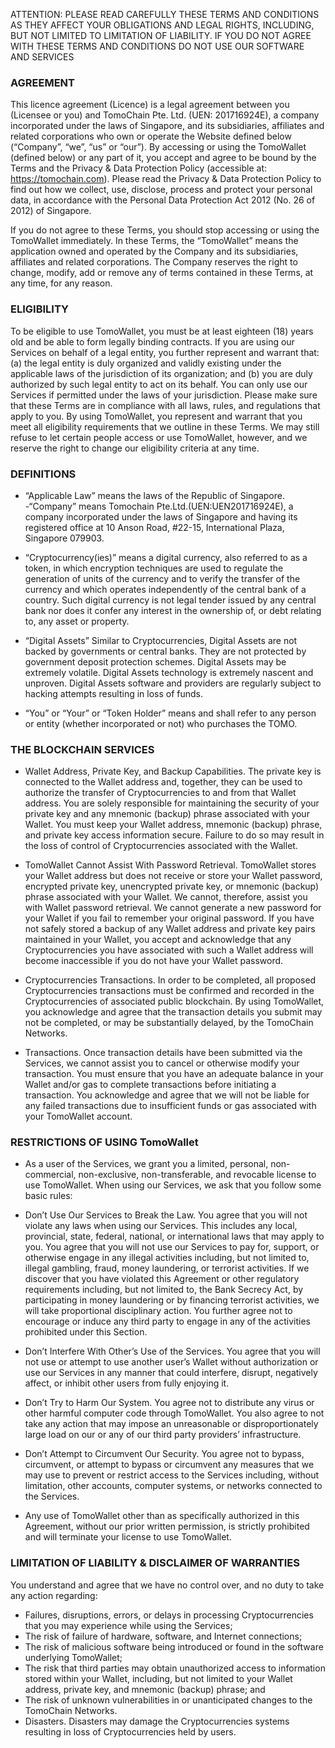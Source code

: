 ATTENTION: PLEASE READ CAREFULLY THESE TERMS AND CONDITIONS AS THEY AFFECT YOUR OBLIGATIONS AND LEGAL RIGHTS, INCLUDING, BUT NOT LIMITED TO LIMITATION OF LIABILITY. IF YOU DO NOT AGREE WITH THESE TERMS AND CONDITIONS DO NOT USE OUR SOFTWARE AND SERVICES

### AGREEMENT

This licence agreement (Licence) is a legal agreement between you (Licensee or you) and TomoChain Pte. Ltd. (UEN: 201716924E), a company incorporated under the laws of Singapore, and its subsidiaries, affiliates and related corporations who own or operate the Website defined below (“Company”, “we”, “us” or “our”). By accessing or using the TomoWallet (defined below) or any part of it, you accept and agree to be bound by the Terms and the Privacy & Data Protection Policy (accessible at: https://tomochain.com). Please read the Privacy & Data Protection Policy to find out how we collect, use, disclose, process and protect your personal data, in accordance with the Personal Data Protection Act 2012 (No. 26 of 2012) of Singapore.

If you do not agree to these Terms, you should stop accessing or using the TomoWallet immediately. In these Terms, the “TomoWallet” means the application owned and operated by the Company and its subsidiaries, affiliates and related corporations. The Company reserves the right to change, modify, add or remove any of terms contained in these Terms, at any time, for any reason. 

### ELIGIBILITY
To be eligible to use TomoWallet, you must be at least eighteen (18) years old and be able to form legally binding contracts. 
If you are using our Services on behalf of a legal entity, you further represent and warrant that: (a) the legal entity is duly organized and validly existing under the applicable laws of the jurisdiction of its organization; and (b) you are duly authorized by such legal entity to act on its behalf. 
You can only use our Services if permitted under the laws of your jurisdiction. Please make sure that these Terms are in compliance with all laws, rules, and regulations that apply to you. 
By using TomoWallet, you represent and warrant that you meet all eligibility requirements that we outline in these Terms. We may still refuse to let certain people access or use TomoWallet, however, and we reserve the right to change our eligibility criteria at any time.

### DEFINITIONS 
- “Applicable Law” means the laws of the Republic of Singapore.
-“Company” means Tomochain Pte.Ltd.(UEN:UEN201716924E), a company incorporated under the laws of Singapore and having its registered office at 10 Anson Road, #22-15, International Plaza, Singapore 079903.

- “Cryptocurrency(ies)” means a digital currency, also referred to as a token, in which encryption techniques are used to regulate the generation of units of the currency and to verify the transfer of the currency and which operates independently of the central bank of a country. Such digital currency is not legal tender issued by any central bank nor does it confer any interest in the ownership of, or debt relating to, any asset or property.
- “Digital Assets” Similar to Cryptocurrencies, Digital Assets are not backed by governments or central banks. They are not protected by government deposit protection schemes. Digital Assets may be extremely volatile. Digital Assets technology is extremely nascent and unproven. Digital Assets software and providers are regularly subject to hacking attempts resulting in loss of funds.
- “You” or “Your” or “Token Holder” means and shall refer to any person or entity (whether incorporated or not) who purchases the TOMO.

### THE BLOCKCHAIN SERVICES
- Wallet Address, Private Key, and Backup Capabilities. The private key is connected to the Wallet address and, together, they can be used to authorize the transfer of Cryptocurrencies to and from that Wallet address. You are solely responsible for maintaining the security of your private key and any mnemonic (backup) phrase associated with your Wallet. You must keep your Wallet address, mnemonic (backup) phrase, and private key access information secure. Failure to do so may result in the loss of control of Cryptocurrencies associated with the Wallet.
- TomoWallet Cannot Assist With Password Retrieval. TomoWallet stores your Wallet address but does not receive or store your Wallet password, encrypted private key, unencrypted private key, or mnemonic (backup) phrase associated with your Wallet. We cannot, therefore, assist you with Wallet password retrieval. We cannot generate a new password for your Wallet if you fail to remember your original password. If you have not safely stored a backup of any Wallet address and private key pairs maintained in your Wallet, you accept and acknowledge that any Cryptocurrencies you have associated with such a Wallet address will become inaccessible if you do not have your Wallet password.

- Cryptocurrencies Transactions. In order to be completed, all proposed Cryptocurrencies transactions must be confirmed and recorded in the Cryptocurrencies of associated public blockchain. By using TomoWallet, you acknowledge and agree that the transaction details you submit may not be completed, or may be substantially delayed, by the TomoChain Networks.
- Transactions. Once transaction details have been submitted via the Services, we cannot assist you to cancel or otherwise modify your transaction. You must ensure that you have an adequate balance in your Wallet and/or gas to complete transactions before initiating a transaction. You acknowledge and agree that we will not be liable for any failed transactions due to insufficient funds or gas associated with your TomoWallet account.

### RESTRICTIONS OF USING TomoWallet
- As a user of the Services, we grant you a limited, personal, non-commercial, non-exclusive, non-transferable, and revocable license to use TomoWallet. When using our Services, we ask that you follow some basic rules: 

- Don’t Use Our Services to Break the Law. You agree that you will not violate any laws when using our Services. This includes any local, provincial, state, federal, national, or international laws that may apply to you. You agree that you will not use our Services to pay for, support, or otherwise engage in any illegal activities including, but not limited to, illegal gambling, fraud, money laundering, or terrorist activities. If we discover that you have violated this Agreement or other regulatory requirements including, but not limited to, the Bank Secrecy Act, by participating in money laundering or by financing terrorist activities, we will take proportional disciplinary action. You further agree not to encourage or induce any third party to engage in any of the activities prohibited under this Section.

- Don’t Interfere With Other’s Use of the Services. You agree that you will not use or attempt to use another user’s Wallet without authorization or use our Services in any manner that could interfere, disrupt, negatively affect, or inhibit other users from fully enjoying it. 

- Don’t Try to Harm Our System. You agree not to distribute any virus or other harmful computer code through TomoWallet. You also agree to not take any action that may impose an unreasonable or disproportionately large load on our or any of our third party providers’ infrastructure.

- Don’t Attempt to Circumvent Our Security. You agree not to bypass, circumvent, or attempt to bypass or circumvent any measures that we may use to prevent or restrict access to the Services including, without limitation, other accounts, computer systems, or networks connected to the Services. 

- Any use of TomoWallet other than as specifically authorized in this Agreement, without our prior written permission, is strictly prohibited and will terminate your license to use TomoWallet.

### LIMITATION OF LIABILITY & DISCLAIMER OF WARRANTIES
You understand and agree that we have no control over, and no duty to take any action regarding:

- Failures, disruptions, errors, or delays in processing Cryptocurrencies that you may experience while using the Services;
- The risk of failure of hardware, software, and Internet connections;
- The risk of malicious software being introduced or found in the software underlying TomoWallet;
- The risk that third parties may obtain unauthorized access to information stored within your Wallet, including, but not limited to your Wallet address, private key, and mnemonic (backup) phrase; and
- The risk of unknown vulnerabilities in or unanticipated changes to the TomoChain Networks.
- Disasters. Disasters may damage the Cryptocurrencies systems resulting in loss of Cryptocurrencies held by users.

